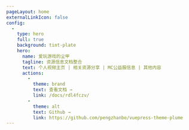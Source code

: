 ```yaml
---
pageLayout: home
externalLinkIcon: false
config:
  -
    type: hero
    full: true
    background: tint-plate
    hero:
      name: 爱玩游戏的尘甲
      tagline: 资源信息文档整合
      text: 个人视频主页 | 相关资源分享 | MC公益服信息 | 其他内容
      actions:
        -
          theme: brand
          text: 查看文档 →
          link: /docs/rdl4fczv/
        -
          theme: alt
          text: Github →
          link: https://github.com/pengzhanbo/vuepress-theme-plume
---
```

